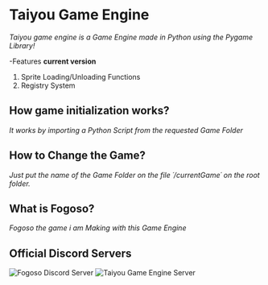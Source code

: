 # Taiyou Game Engine

*Taiyou game engine is a Game Engine made in Python using the Pygame Library!*

-Features **current version**
1. Sprite Loading/Unloading Functions
2. Registry System


## How game initialization works?
*It works by importing a Python Script from the requested Game Folder*

## How to Change the Game?
*Just put the name of the Game Folder on the file ´/currentGame´ on the root folder.*

## What is Fogoso?
*Fogoso the game i am Making with this Game Engine*

## Official Discord Servers
![Fogoso Discord Server](https://discord.gg/Ek5QmBs)
![Taiyou Game Engine Server](https://discord.gg/RGhzjHU)
